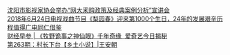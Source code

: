   
[沈阳市影视家协会举办“网大釆购政策及经典案例分析”宣讲会](http://www.dianyue.me/archives/813/nq9k2clksa9fgji2/)  
[2018年6月24日电视戏曲节目《梨园春》迎来第1000个生日，24年的发展艰辛历程值得广电同仁借鉴](http://www.dianyue.me/archives/240/77cptqcgq201j99d/)  
[财经早参 | 《牧野诡事之神仙眼》千年奇缘  爱奇艺今日揭秘](http://www.dianyue.me/archives/286/gded7las0thvf48c/)  
[第263期：村长下台【乡土小说】|王安朝](http://www.dianyue.me/archives/747/rn3awvazgwkqz18k/)